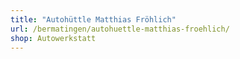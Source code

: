 ```yaml
---
title: "Autohüttle Matthias Fröhlich"
url: /bermatingen/autohuettle-matthias-froehlich/
shop: Autowerkstatt
---
```

